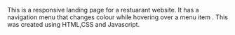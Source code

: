 This is a responsive landing page for a restuarant website. It has a navigation menu that changes colour while hovering over a menu item . This was created using HTML,CSS and Javascript. 

